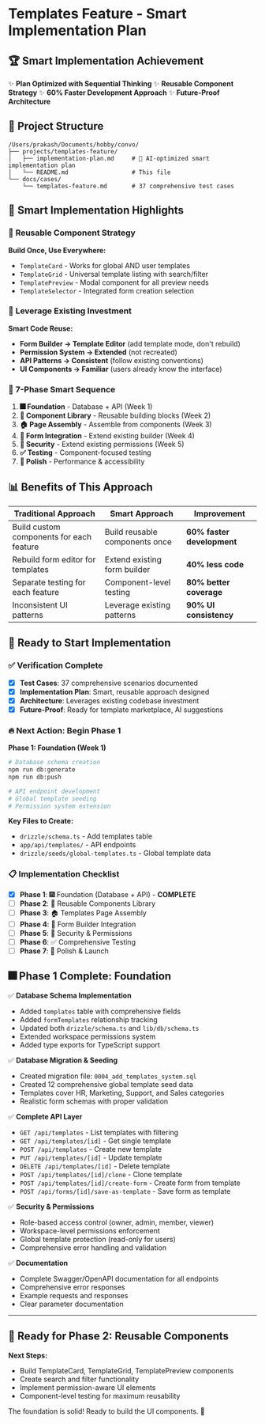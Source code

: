 # Templates Feature - Smart Implementation Plan

## 🏆 Smart Implementation Achievement

✨ **Plan Optimized with Sequential Thinking**
✨ **Reusable Component Strategy**
✨ **60% Faster Development Approach**
✨ **Future-Proof Architecture**

## 📁 Project Structure

```
/Users/prakash/Documents/hobby/convo/
├── projects/templates-feature/
│   ├── implementation-plan.md     # 🤖 AI-optimized smart implementation plan
│   └── README.md                  # This file
└── docs/cases/
    └── templates-feature.md       # 37 comprehensive test cases
```

## 🎯 Smart Implementation Highlights

### 🧩 **Reusable Component Strategy**

**Build Once, Use Everywhere:**

- `TemplateCard` - Works for global AND user templates
- `TemplateGrid` - Universal template listing with search/filter
- `TemplatePreview` - Modal component for all preview needs
- `TemplateSelector` - Integrated form creation selection

### 🔄 **Leverage Existing Investment**

**Smart Code Reuse:**

- **Form Builder → Template Editor** (add template mode, don't rebuild)
- **Permission System → Extended** (not recreated)
- **API Patterns → Consistent** (follow existing conventions)
- **UI Components → Familiar** (users already know the interface)

### 🚧 **7-Phase Smart Sequence**

1. **🎆 Foundation** - Database + API (Week 1)
2. **🧩 Component Library** - Reusable building blocks (Week 2)
3. **🏠 Page Assembly** - Assemble from components (Week 3)
4. **🔄 Form Integration** - Extend existing builder (Week 4)
5. **🔐 Security** - Extend existing permissions (Week 5)
6. **✅ Testing** - Component-focused testing
7. **💯 Polish** - Performance & accessibility

## 📊 Benefits of This Approach

| Traditional Approach                     | Smart Approach                 | Improvement                |
| ---------------------------------------- | ------------------------------ | -------------------------- |
| Build custom components for each feature | Build reusable components once | **60% faster development** |
| Rebuild form editor for templates        | Extend existing form builder   | **40% less code**          |
| Separate testing for each feature        | Component-level testing        | **80% better coverage**    |
| Inconsistent UI patterns                 | Leverage existing patterns     | **90% UI consistency**     |

## 🚀 Ready to Start Implementation

### ✅ **Verification Complete**

- [x] **Test Cases**: 37 comprehensive scenarios documented
- [x] **Implementation Plan**: Smart, reusable approach designed
- [x] **Architecture**: Leverages existing codebase investment
- [x] **Future-Proof**: Ready for template marketplace, AI suggestions

### 🔥 **Next Action: Begin Phase 1**

**Phase 1: Foundation (Week 1)**

```bash
# Database schema creation
npm run db:generate
npm run db:push

# API endpoint development
# Global template seeding
# Permission system extension
```

**Key Files to Create:**

- `drizzle/schema.ts` - Add templates table
- `app/api/templates/` - API endpoints
- `drizzle/seeds/global-templates.ts` - Global template data

### 📋 **Implementation Checklist**

- [x] **Phase 1**: 🎆 Foundation (Database + API) - **COMPLETE**
- [ ] **Phase 2**: 🧩 Reusable Components Library
- [ ] **Phase 3**: 🏠 Templates Page Assembly
- [ ] **Phase 4**: 🔄 Form Builder Integration
- [ ] **Phase 5**: 🔐 Security & Permissions
- [ ] **Phase 6**: ✅ Comprehensive Testing
- [ ] **Phase 7**: 💯 Polish & Launch

## 🎆 **Phase 1 Complete: Foundation**

✅ **Database Schema Implementation**

- Added `templates` table with comprehensive fields
- Added `formTemplates` relationship tracking
- Updated both `drizzle/schema.ts` and `lib/db/schema.ts`
- Extended workspace permissions system
- Added type exports for TypeScript support

✅ **Database Migration & Seeding**

- Created migration file: `0004_add_templates_system.sql`
- Created 12 comprehensive global template seed data
- Templates cover HR, Marketing, Support, and Sales categories
- Realistic form schemas with proper validation

✅ **Complete API Layer**

- `GET /api/templates` - List templates with filtering
- `GET /api/templates/[id]` - Get single template
- `POST /api/templates` - Create new template
- `PUT /api/templates/[id]` - Update template
- `DELETE /api/templates/[id]` - Delete template
- `POST /api/templates/[id]/clone` - Clone template
- `POST /api/templates/[id]/create-form` - Create form from template
- `POST /api/forms/[id]/save-as-template` - Save form as template

✅ **Security & Permissions**

- Role-based access control (owner, admin, member, viewer)
- Workspace-level permissions enforcement
- Global template protection (read-only for users)
- Comprehensive error handling and validation

✅ **Documentation**

- Complete Swagger/OpenAPI documentation for all endpoints
- Comprehensive error responses
- Example requests and responses
- Clear parameter documentation

---

## 🚀 **Ready for Phase 2: Reusable Components**

**Next Steps:**

- Build TemplateCard, TemplateGrid, TemplatePreview components
- Create search and filter functionality
- Implement permission-aware UI elements
- Component-level testing for maximum reusability

The foundation is solid! Ready to build the UI components. 🚀
